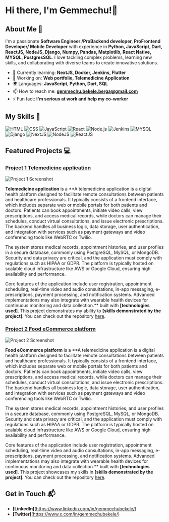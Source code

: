# Hi there, I'm Gemmechu!👋


## About Me 🚀

I'm a passionate **Software Engineer /ProBackend developer, ProFrontend Developer/ Mobile Developer** with experience in **Python, JavaScript, Dart, ReactJS, NodeJS, Django, Numpy, Pandas, Matplotlib, React Native, MYSQL, PostgresSQL**. I love tackling complex problems, learning new skills, and collaborating with diverse teams to create innovative solutions.

- 🌱 Currently learning: **NextJS, Docker, Jenkins, Flutter**
- 🔭 Working on: **Web portfolio, Telemedicine Application**
- 🌍 Languages: **JavaScript, Python, Dart, SQL**
- 📫 How to reach me: **gemmechu.bekele.berga@gmail.com**
- ⚡ Fun fact: **I'm serious at work and help my co-worker**

## My Skills 🧠

![HTML](https://img.shields.io/badge/-HTML-E34F26?style=flat-square&logo=html5&logoColor=white)
![CSS](https://img.shields.io/badge/-CSS-1572B6?style=flat-square&logo=css3&logoColor=white)
![JavaScript](https://img.shields.io/badge/-JavaScript-F7DF1E?style=flat-square&logo=javascript&logoColor=black)
![React](https://img.shields.io/badge/-React-61DAFB?style=flat-square&logo=react&logoColor=black)
![Node.js](https://img.shields.io/badge/-Node.js-339933?style=flat-square&logo=node.js&logoColor=white)
![Jenkins](https://img.shields.io/badge/Jenkins-49728B?style=for-the-badge&logo=jenkins&logoColor=white)
![MYSQL](https://img.shields.io/badge/MySQL-005C84?style=for-the-badge&logo=mysql&logoColor=white)
![Django](https://img.shields.io/badge/Django-092E20?style=for-the-badge&logo=django&logoColor=green)
![NextJS](https://img.shields.io/badge/next%20js-000000?style=for-the-badge&logo=nextdotjs&logoColor=white)
![NodeJS](https://img.shields.io/badge/Node%20js-339933?style=for-the-badge&logo=nodedotjs&logoColor=white)
![ReactJS](https://img.shields.io/badge/React-20232A?style=for-the-badge&logo=react&logoColor=61DAFB)

## Featured Projects 💻

### [Project 1 Telemedicine application](project_1_link)

![Project 1 Screenshot](project_1_screenshot_url)

**Telemedicine application** is a **A telemedicine application is a digital health platform designed to facilitate remote consultations between patients and healthcare professionals. It typically consists of a frontend interface, which includes separate web or mobile portals for both patients and doctors. Patients can book appointments, initiate video calls, view prescriptions, and access medical records, while doctors can manage their schedules, conduct virtual consultations, and issue electronic prescriptions. The backend handles all business logic, data storage, user authentication, and integration with services such as payment gateways and video conferencing tools like WebRTC or Twilio.

The system stores medical records, appointment histories, and user profiles in a secure database, commonly using PostgreSQL, MySQL, or MongoDB. Security and data privacy are critical, and the application must comply with regulations such as HIPAA or GDPR. The platform is typically hosted on scalable cloud infrastructure like AWS or Google Cloud, ensuring high availability and performance.

Core features of the application include user registration, appointment scheduling, real-time video and audio consultations, in-app messaging, e-prescriptions, payment processing, and notification systems. Advanced implementations may also integrate with wearable health devices for continuous monitoring and data collection.** built with **[technologies used]**. This project demonstrates my ability to **[skills demonstrated by the project]**. You can check out the repository [here](project_1_repository_link).

### [Project 2 Food eCommerce platform](project_2_link)

![Project 2 Screenshot](project_2_screenshot_url)

**Food eCommerce platform** is a **A telemedicine application is a digital health platform designed to facilitate remote consultations between patients and healthcare professionals. It typically consists of a frontend interface, which includes separate web or mobile portals for both patients and doctors. Patients can book appointments, initiate video calls, view prescriptions, and access medical records, while doctors can manage their schedules, conduct virtual consultations, and issue electronic prescriptions. The backend handles all business logic, data storage, user authentication, and integration with services such as payment gateways and video conferencing tools like WebRTC or Twilio.

The system stores medical records, appointment histories, and user profiles in a secure database, commonly using PostgreSQL, MySQL, or MongoDB. Security and data privacy are critical, and the application must comply with regulations such as HIPAA or GDPR. The platform is typically hosted on scalable cloud infrastructure like AWS or Google Cloud, ensuring high availability and performance.

Core features of the application include user registration, appointment scheduling, real-time video and audio consultations, in-app messaging, e-prescriptions, payment processing, and notification systems. Advanced implementations may also integrate with wearable health devices for continuous monitoring and data collection.** built with **[technologies used]**. This project showcases my skills in **[skills demonstrated by the project]**. You can check out the repository [here](project_2_repository_link).


## Get in Touch 📬

- **[LinkedIn]**(https://www.linkedin.com/in/gemmechubekele/)
- **[Twitter]**(https://www.x.com/in/gemmechubekele/)



```
